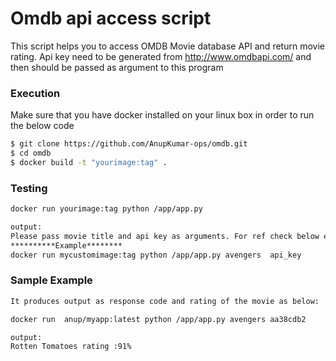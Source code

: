 # Omdb api access script

This script helps you to access OMDB Movie database API and return movie rating.
Api key need to be generated from http://www.omdbapi.com/ and then should be passed as argument to this program

### Execution

Make sure that you have docker installed on your linux box in order to run the below code

```sh
$ git clone https://github.com/AnupKumar-ops/omdb.git
$ cd omdb
$ docker build -t "yourimage:tag" .
```

### Testing

```sh
docker run yourimage:tag python /app/app.py

output:
Please pass movie title and api key as arguments. For ref check below example
**********Example********
docker run mycustomimage:tag python /app/app.py avengers  api_key

```

### Sample Example

``` sh
It produces output as response code and rating of the movie as below:

docker run  anup/myapp:latest python /app/app.py avengers aa38cdb2

output:
Rotten Tomatoes rating :91%
```
